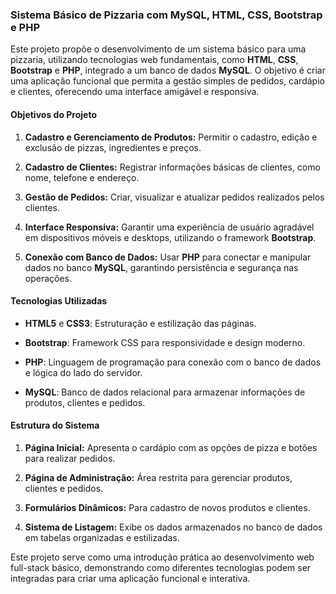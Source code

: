 ### Sistema Básico de Pizzaria com MySQL, HTML, CSS, Bootstrap e PHP

Este projeto propõe o desenvolvimento de um sistema básico para uma pizzaria, utilizando tecnologias web fundamentais, como **HTML**, **CSS**, **Bootstrap** e **PHP**, integrado a um banco de dados **MySQL**. O objetivo é criar uma aplicação funcional que permita a gestão simples de pedidos, cardápio e clientes, oferecendo uma interface amigável e responsiva.

#### Objetivos do Projeto

1.  **Cadastro e Gerenciamento de Produtos:** Permitir o cadastro, edição e exclusão de pizzas, ingredientes e preços.
    
2.  **Cadastro de Clientes:** Registrar informações básicas de clientes, como nome, telefone e endereço.
    
3.  **Gestão de Pedidos:** Criar, visualizar e atualizar pedidos realizados pelos clientes.
    
4.  **Interface Responsiva:** Garantir uma experiência de usuário agradável em dispositivos móveis e desktops, utilizando o framework **Bootstrap**.
    
5.  **Conexão com Banco de Dados:** Usar **PHP** para conectar e manipular dados no banco **MySQL**, garantindo persistência e segurança nas operações.
    

#### Tecnologias Utilizadas

*   **HTML5** e **CSS3**: Estruturação e estilização das páginas.
    
*   **Bootstrap**: Framework CSS para responsividade e design moderno.
    
*   **PHP**: Linguagem de programação para conexão com o banco de dados e lógica do lado do servidor.
    
*   **MySQL**: Banco de dados relacional para armazenar informações de produtos, clientes e pedidos.
    

#### Estrutura do Sistema

1.  **Página Inicial:** Apresenta o cardápio com as opções de pizza e botões para realizar pedidos.
    
2.  **Página de Administração:** Área restrita para gerenciar produtos, clientes e pedidos.
    
3.  **Formulários Dinâmicos:** Para cadastro de novos produtos e clientes.
    
4.  **Sistema de Listagem:** Exibe os dados armazenados no banco de dados em tabelas organizadas e estilizadas.
    

Este projeto serve como uma introdução prática ao desenvolvimento web full-stack básico, demonstrando como diferentes tecnologias podem ser integradas para criar uma aplicação funcional e interativa.